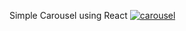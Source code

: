 
Simple Carousel using React
<a href='https://postimg.cc/PLz2xjv3' target='_blank'><img src='https://i.postimg.cc/PLz2xjv3/carousel.png' border='0' alt='carousel'/></a>
